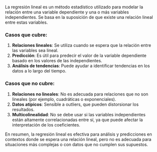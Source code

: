 La regresión lineal es un método estadístico utilizado para modelar la relación entre una variable dependiente y una o más variables independientes. Se basa en la suposición de que existe una relación lineal entre estas variables.

### Casos que cubre:
1. **Relaciones lineales**: Se utiliza cuando se espera que la relación entre las variables sea lineal.
2. **Predicción**: Es útil para predecir el valor de la variable dependiente basado en los valores de las independientes.
3. **Análisis de tendencias**: Puede ayudar a identificar tendencias en los datos a lo largo del tiempo.

### Casos que no cubre:
1. **Relaciones no lineales**: No es adecuada para relaciones que no son lineales (por ejemplo, cuadráticas o exponenciales).
2. **Datos atípicos**: Sensible a outliers, que pueden distorsionar los resultados.
3. **Multicolinealidad**: No se debe usar si las variables independientes están altamente correlacionadas entre sí, ya que puede afectar la interpretación de los coeficientes.

En resumen, la regresión lineal es efectiva para análisis y predicciones en contextos donde se espera una relación lineal, pero no es adecuada para situaciones más complejas o con datos que no cumplen sus supuestos.


